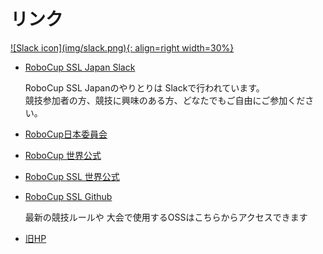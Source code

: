 # リンク

<a href="https://join.slack.com/t/robocup-ssl-japan/shared_invite/zt-knp5oski-KgJT8PeH9jeeqOCu~ex6eg">
![Slack icon](img/slack.png){: align=right width=30%}
</a>

- [RoboCup SSL Japan Slack](https://join.slack.com/t/robocup-ssl-japan/shared_invite/zt-knp5oski-KgJT8PeH9jeeqOCu~ex6eg)  

    RoboCup SSL Japanのやりとりは Slackで行われています。  
    競技参加者の方、競技に興味のある方、どなたでもご自由にご参加ください。

- [RoboCup日本委員会](http://www.robocup.or.jp/)
- [RoboCup 世界公式](https://www.robocup.org/)
- [RoboCup SSL 世界公式](https://ssl.robocup.org/)
- [RoboCup SSL Github](https://github.com/RoboCup-SSL)  

    最新の競技ルールや 大会で使用するOSSはこちらからアクセスできます

- [旧HP](http://kiyosu.cs.chubu.ac.jp/SSLJapan/index.html)
